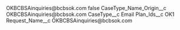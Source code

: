 <?xml version="1.0" encoding="UTF-8"?>
<CustomMetadata xmlns="http://soap.sforce.com/2006/04/metadata" xmlns:xsi="http://www.w3.org/2001/XMLSchema-instance" xmlns:xsd="http://www.w3.org/2001/XMLSchema">
    <label>OKBCBSAinquiries@bcbsok.com</label>
    <protected>false</protected>
    <values>
        <field>CaseType_Name_Origin__c</field>
        <value xsi:type="xsd:string">OKBCBSAinquiries@bcbsok.com</value>
    </values>
    <values>
        <field>CaseType__c</field>
        <value xsi:type="xsd:string">Email</value>
    </values>
    <values>
        <field>Plan_Ids__c</field>
        <value xsi:type="xsd:string">OK1</value>
    </values>
    <values>
        <field>Request_Name__c</field>
        <value xsi:type="xsd:string">OKBCBSAinquiries@bcbsok.com</value>
    </values>
</CustomMetadata>
